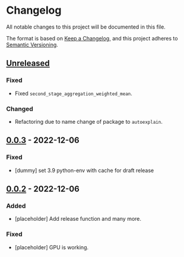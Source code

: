 # Changelog
All notable changes to this project will be documented in this file.

The format is based on [Keep a Changelog](https://keepachangelog.com/en/1.0.0/), and this project adheres to [Semantic Versioning](https://semver.org/spec/v2.0.0.html).

## [Unreleased]

### Fixed

- Fixed `second_stage_aggregation_weighted_mean`.

### Changed

- Refactoring due to name change of package to `autoexplain`.

## [0.0.3] - 2022-12-06
### Fixed
- [dummy] set 3.9 python-env with cache for draft release

## [0.0.2] - 2022-12-06
### Added
- [placeholder] Add release function and many more.

### Fixed
- [placeholder] GPU is working.

[Unreleased]: https://github.com/p-wojciechowski/lazy-explain/compare/0.0.3...master
[0.0.3]: https://github.com/p-wojciechowski/lazy-explain/compare/0.0.2...0.0.3
[0.0.2]: https://github.com/p-wojciechowski/lazy-explain/tree/0.0.2
